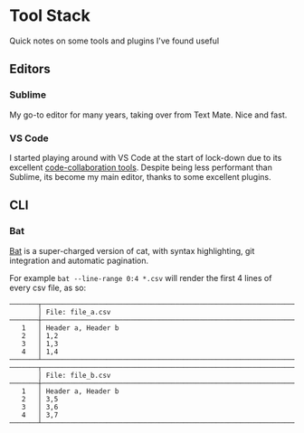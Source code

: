 # Tool Stack

Quick notes on some tools and plugins I've found useful

## Editors

### Sublime

My go-to editor for many years, taking over from Text Mate. Nice and fast.

### VS Code

I started playing around with VS Code at the start of lock-down due to its excellent [code-collaboration tools](https://marketplace.visualstudio.com/items?itemName=MS-vsliveshare.vsliveshare). Despite being less performant than Sublime, its become my main editor, thanks to some excellent plugins.

## CLI

### Bat
[Bat](https://github.com/sharkdp/bat) is a super-charged version of cat, with syntax highlighting, git integration and automatic pagination.

For example `bat --line-range 0:4 *.csv` will render the first 4 lines of every
csv file, as so:
```
───────┬────────────────────────────────────────────────────────────────────────
       │ File: file_a.csv
───────┼────────────────────────────────────────────────────────────────────────
   1   │ Header a, Header b
   2   │ 1,2
   3   │ 1,3
   4   │ 1,4
───────┴────────────────────────────────────────────────────────────────────────
───────┬────────────────────────────────────────────────────────────────────────
       │ File: file_b.csv
───────┼────────────────────────────────────────────────────────────────────────
   1   │ Header a, Header b
   2   │ 3,5
   3   │ 3,6
   4   │ 3,7
───────┴────────────────────────────────────────────────────────────────────────
```
